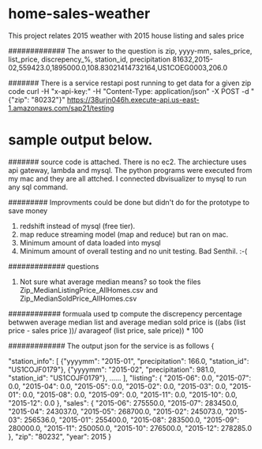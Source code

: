# home-sales-weather
This project relates 2015 weather with 2015 house listing and sales price 

############# The answer to the question is
zip, yyyy-mm, sales_price, list_price, discrepency_%, station_id, precipitation
81632,2015-02,559423.0,1895000.0,108.83021414732164,US1COEG0003,206.0


#######  There is a service restapi post running to get data for a given zip code
curl -H "x-api-key:<get it from senthil>" -H "Content-Type: application/json" -X POST -d "{\"zip\": \"80232\"}" https://38urjn046h.execute-api.us-east-1.amazonaws.com/sap21/testing


# sample output below.

#######  source code is attached.
There is no ec2. The archiecture uses api gateway, lambda and mysql. The python programs were executed from my mac and they are all attched.
I connected dbvisualizer to mysql to run any sql command. 

######### Improvments could be done but didn't do for the prototype to save money 
1. redshift instead of mysql (free tier). 
2. map reduce streaming model (map and reduce) but ran on mac.
3. Minimum amount of data loaded into mysql
4. Minimum amount of overall testing and no unit testing. Bad Senthil. :-(

############# questions
1. Not sure what average median means? so took the files Zip_MedianListingPrice_AllHomes.csv and Zip_MedianSoldPrice_AllHomes.csv

############ formuala used tp compute the discrepency percentage betwwen average median list and average median sold price is
((abs (list price - sales price ))/ avarageof (list price, sale price)) * 100


############# The output json for the service is as follows
{

"station_info": 
   [	{"yyyymm": "2015-01", "precipitation": 166.0, "station_id": "US1COJF0179"}, 
 	{"yyyymm": "2015-02", "precipitation": 981.0, "station_id": "US1COJF0179"}, 
......
   ],
"listing": 
{
"2015-06": 0.0, "2015-07": 0.0, "2015-04": 0.0, "2015-05": 0.0, "2015-02": 0.0, "2015-03": 0.0, "2015-01": 0.0, "2015-08": 0.0, "2015-09": 0.0, "2015-11": 0.0, "2015-10": 0.0, "2015-12": 0.0
}, 
"sales": 
{
"2015-06": 275550.0, "2015-07": 283450.0, "2015-04": 243037.0, "2015-05": 268700.0, "2015-02": 245073.0, "2015-03": 256536.0, "2015-01": 255400.0, "2015-08": 283500.0, "2015-09": 280000.0, "2015-11": 250050.0, "2015-10": 276500.0, "2015-12": 278285.0
}, 
"zip": "80232", 
"year": 2015
}

